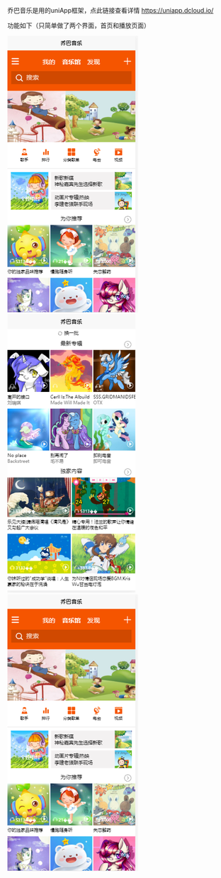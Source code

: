 乔巴音乐是用的uniApp框架，点此链接查看详情 https://uniapp.dcloud.io/

功能如下（只简单做了两个界面，首页和播放页面）

![image](https://github.com/wanwanzhai/qiaobaMusic/blob/master/image/%E9%A6%96%E9%A1%B5.png)
![image](https://github.com/wanwanzhai/qiaobaMusic/blob/master/image/%E9%A6%96%E9%A1%B5%E4%B8%8B.png)
![image](https://github.com/wanwanzhai/qiaobaMusic/blob/master/image/%E9%A6%96%E9%A1%B5.png)

